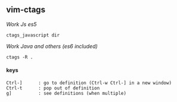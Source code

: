 ## vim-ctags

*Work Js es5*
```
ctags_javascript dir
```

*Work Java and others (es6 included)*
```
ctags -R .
```

#### keys

    Ctrl-]      : go to definition (Ctrl-w Ctrl-] in a new window)
    Ctrl-t      : pop out of definition
    g]          : see definitions (when multiple)
    


